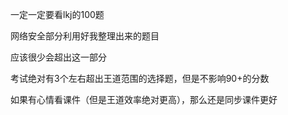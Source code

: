 一定一定要看lkj的100题

网络安全部分利用好我整理出来的题目

应该很少会超出这一部分

考试绝对有3个左右超出王道范围的选择题，但是不影响90+的分数

如果有心情看课件（但是王道效率绝对更高），那么还是同步课件更好
